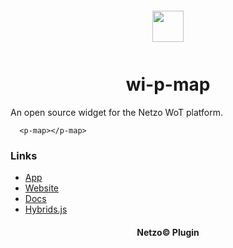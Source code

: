 <div align="center">
  <a href="https://netzo.io" target="_blank" >
    <img height="50" src="https://raw.githubusercontent.com/netzoio/plugins/main/plugins/widgets/wi-p-map/src/assets/icon.svg" style="margin: 12px 0px" />
  </a>

  <h1>wi-p-map</h1>
</div>

An open source widget for the Netzo WoT platform.

```showcase
  <p-map></p-map>
```

### Links

- [App](https://app.netzo.io)
- [Website](https://netzo.io)
- [Docs](https://docs.netzo.io)
- [Hybrids.js](https://hybrids.js.org)

<div align="center">
  <h4>Netzo© Plugin</h4>
</div>
